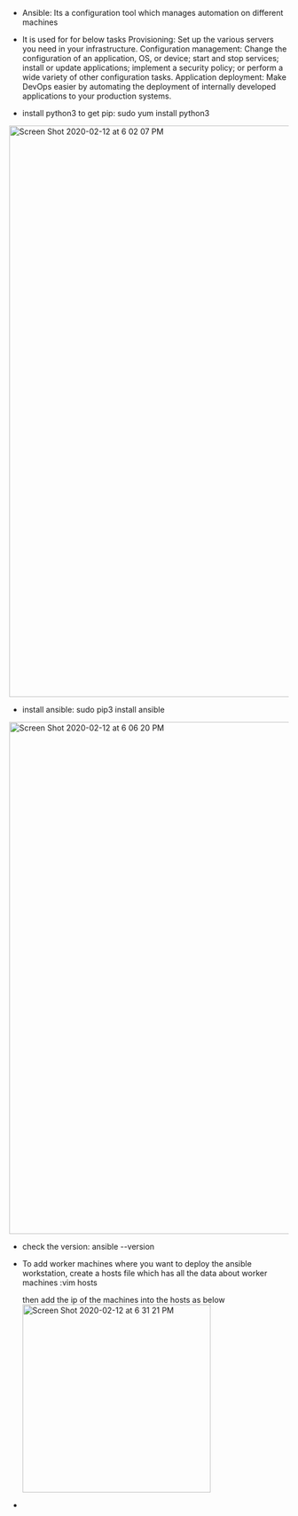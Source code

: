 - Ansible: Its a configuration tool which manages automation on different machines
- It is used for for below tasks
Provisioning: Set up the various servers you need in your infrastructure.
Configuration management: Change the configuration of an application, OS, or device; start and stop services; install or update applications; implement a security policy; or perform a wide variety of other configuration tasks.
Application deployment: Make DevOps easier by automating the deployment of internally developed applications to your production systems.

- install python3 to get pip: sudo yum install python3
<img width="1030" alt="Screen Shot 2020-02-12 at 6 02 07 PM" src="https://user-images.githubusercontent.com/59787273/74388749-d1aca180-4dc1-11ea-9ebd-1ae2c5925b2e.png">

- install ansible: sudo pip3 install ansible
<img width="923" alt="Screen Shot 2020-02-12 at 6 06 20 PM" src="https://user-images.githubusercontent.com/59787273/74388957-64e5d700-4dc2-11ea-8b44-cef34fb90ead.png">

- check the version: ansible --version
- To add worker machines where you want to deploy the ansible workstation, create a hosts file which has all the data about worker machines
  :vim hosts
  
  then add the ip of the machines into the hosts as below
  <img width="339" alt="Screen Shot 2020-02-12 at 6 31 21 PM" src="https://user-images.githubusercontent.com/59787273/74390111-e3904380-4dc5-11ea-8cf8-efbf9b7ee063.png">
 -  

